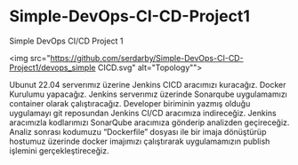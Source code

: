 # Simple-DevOps-CI-CD-Project1
Simple DevOps CI/CD Project 1

<img src="https://github.com/serdarby/Simple-DevOps-CI-CD-Project1/devops_simple CICD.svg" alt="Topology"">

Ubunut 22.04 serverımız üzerine Jenkins CICD aracımızı kuracağız.
Docker Kurulumu yapacağız.
Jenkins serverımız üzerinde Sonarqube uygulamamızı container olarak çalıştıracağız.
Developer biriminin yazmış olduğu uygulamayı git reposundan Jenkins CI/CD aracımıza indireceğiz.
Jenkins aracımızla kodlarımızı SonarQube aracımıza gönderip analizden geçireceğiz.
Analiz sonrası kodumuzu “Dockerfile” dosyası ile bir imaja dönüştürüp hostumuz üzerinde docker imajımızı çalıştırarak uygulamamızın publish işlemini gerçekleştireceğiz. 


